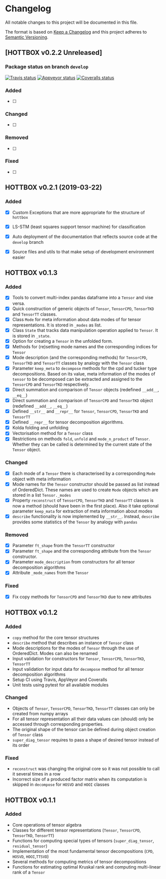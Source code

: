 # Changelog
All notable changes to this project will be documented in this file.

The format is based on [Keep a Changelog](http://keepachangelog.com/en/1.0.0/)
and this project adheres to [Semantic Versioning](http://semver.org/spec/v2.0.0.html).



## [HOTTBOX v0.2.2 Unreleased]

### Package status on branch `develop`
[![Travis status](https://img.shields.io/travis/hottbox/hottbox/develop.svg?label=TravisCI)](https://travis-ci.org/hottbox/hottbox/)
[![Appveyor status](https://ci.appveyor.com/api/projects/status/2ct6ku31v351s3d3/branch/develop?svg=true)](https://ci.appveyor.com/project/IlyaKisil/hottbox-6jq6a/branch/develop)
[![Coveralls status](https://coveralls.io/repos/github/hottbox/hottbox/badge.svg?branch=develop)](https://coveralls.io/github/hottbox/hottbox?branch=develop)

### Added
- [ ] 

### Changed
- [ ] 

### Removed
- [ ] 

### Fixed
- [ ] 



## HOTTBOX v0.2.1 (2019-03-22)

### Added
- [x] Custom Exceptions that are more appropriate for the structure of `hottbox`
- [x] LS-STM (least squares support tensor machine) for classification
- [x] Auto deployment of the documentation that reflects source code at the `develop` branch
- [x] Source files and utils to that make setup of development environment easier



## HOTTBOX v0.1.3

### Added
- [x] Tools to convert multi-index pandas dataframe into a `Tensor` and vise versa.
- [x] Quick construction of generic objects of `Tensor`, `TensorCPD`, `TensorTKD` and `TensorTT` classes.
- [x] Class `Mode` for meta information about data modes of for tensor representations. It is stored in `_modes` as list.
- [x] Class `State` that tracks data manipulation operation applied to `Tensor`. It is stored in `_state`.      
- [x] Option for creating a `Tensor` in the unfolded form.
- [x] Methods for (re)setting mode names and the corresponding indices for `Tensor`
- [x] Mode description (and the corresponding methods) for `TensorCPD`, `TensorTKD` and `TensorTT` classes by analogy with the `Tensor` class
- [x] Parameter `keep_meta` to `decompose` methods for the cpd and tucker type decompositions. Based on its value, meta information of the modes of `tensor` to be decomposed can be extracted and assigned to the `TensorCPD` and `TensorTKD` respectively.
- [x] Direct summation and comparison of `Tensor` objects (redefined `__add__`, `__eq__`)
- [x] Direct summation and comparison of `TensorCPD` and `TensorTKD` object (redefined `__add__`, `__eq__`)      
- [x] Defined `__str__` and `__repr__` for  `Tensor`, `TensorCPD`, `TensorTKD` and `TensorTT`
- [x] Defined `__repr__` for tensor decomposition algorithms.
- [x] Kolda folding and unfolding
- [x] Vectorisation method for a `Tensor` class
- [x] Restrictions on methods `fold`, `unfold` and `mode_n_product` of `Tensor`. Whether they can be called is determined by the current state of the `Tensor` object.

### Changed
- [x] Each mode of a `Tensor` there is characterised by a corresponding `Mode` object with meta information
- [x] Mode names for the `Tensor` constructor should be passed as list instead of OrderedDict. These names are used to create `Mode` objects which are stored in a  list `Tensor._modes`
- [x] Property `reconstruct` of `TensorCPD`, `TensorTKD` and `TensorTT` classes is now a method (should have been in the first place). Also it take optional parameter `keep_mata` for extraction of meta information about modes
- [x] `describe` functionality is now implemented by `__str__`. Instead, `describe` provides some statistics of the `Tensor` by analogy with `pandas`

### Removed
- [x] Parameter `ft_shape` from the `TensorTT` constructor
- [x] Parameter `ft_shape` and the corresponding attribute from the `Tensor` constructor.
- [x] Parameter `mode_description` from constructors for all tensor decomposition algorithms
- [x] Attribute `_mode_names` from the `Tensor`

### Fixed
- [x] Fix copy methods for `TensorCPD` and `TensorTKD` due to new attributes



## HOTTBOX v0.1.2

### Added
- `copy` method for the core tensor structures
- `describe` method that describes an instance of `Tensor` class
- Mode descriptions for the modes of `Tensor` through the use of OrderedDict. Modes can also be renamed
- Input validation for constructors for `Tensor`, `TensorCPD`, `TensorTKD`, `TensorTT`
- Input validation for input data for `decompose` method for all tensor decomposition algorithms
- Setup CI using Travis, AppVeyor and Coveralls
- Unit tests using pytest for all available modules

### Changed
- Objects of `Tensor`, `TensorCPD`, `TensorTKD`, `TensorTT` classes can only be created from numpy arrays
- For all tensor representation all their data values can (should) only be accessed through corresponding properties.
- The original shape of the tensor can be defined during object creation of `Tensor` class
- `super_diag_tensor` requires to pass a shape of desired tensor instead of its order

### Fixed
- `reconstruct` was changing the original core so it was not possible to call it several times in a row
- Incorrect size of a produced factor matrix when its computation is skipped in `decompose` for `HOSVD` and `HOOI` classes 



## HOTTBOX v0.1.1

### Added
- Core operations of tensor algebra
- Classes for different tensor representations (`Tensor`, `TensorCPD`, `TensorTKD`, `TensorTT`)
- Functions for computing special types of tensors (`super_diag_tensor`, `residual_tensor`)
- Implementation of the most fundamental tensor decompositions (`CPD`, `HOSVD`, `HOOI`,`TTSVD`)
- Several methods for computing metrics of tensor decompositions
- Functions for estimating optimal Kruskal rank and computing multi-linear rank of a `Tensor`
